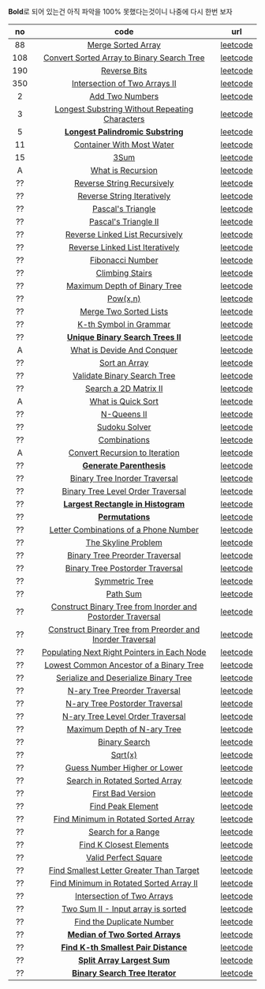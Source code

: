 **Bold**로 되어 있는건 아직 파악을 100% 못했다는것이니 나중에 다시 한번 보자

|no|code|url|
|:----:|:-----:|:-----:|
|88|[Merge Sorted Array](/Leetcode/merge_sorted_array.md)| [leetcode](https://leetcode.com/problems/merge-sorted-array/)|
|108|[Convert Sorted Array to Binary Search Tree](/Leetcode/convert_sorted_array_to_binary_search_tree.md)| [leetcode](https://leetcode.com/problems/convert-sorted-array-to-binary-search-tree/)|
|190|[Reverse Bits](/Leetcode/reverse_bits.md)| [leetcode](https://leetcode.com/problems/reverse-bits/)|
|350|[Intersection of Two Arrays II](/Leetcode/intersection_of_two_arrays_ii.md)| [leetcode](https://leetcode.com/problems/intersection-of-two-arrays-ii/)|
|2|[Add Two Numbers](/Leetcode/add_two_numbers.md)| [leetcode](https://leetcode.com/problems/add-two-numbers/)|
|3|[Longest Substring Without Repeating Characters](/Leetcode/longest_substring_without_repeating_characters.md)| [leetcode](https://leetcode.com/problems/longest-substring-without-repeating-characters/)|
|5|[**Longest Palindromic Substring**](/Leetcode/longest_palindromic_substring.md)| [leetcode](https://leetcode.com/problems/longest-palindromic-substring/)|
|11|[Container With Most Water](/Leetcode/container_with_most_water.md)| [leetcode](https://leetcode.com/problems/container-with-most-water/)|
|15|[3Sum](/Leetcode/3sum.md)| [leetcode](https://leetcode.com/problems/3sum/)|
|A|[What is Recursion](/Leetcode/what_is_recursion.md)| [leetcode](https://leetcode.com/explore/learn/card/recursion-i/250/principle-of-recursion/1439/)|
|??|[Reverse String Recursively](/Leetcode/reverse_string_recursively.md)| [leetcode](https://leetcode.com/explore/learn/card/recursion-i/250/principle-of-recursion/1440/)|
|??|[Reverse String Iteratively](/Leetcode/reverse_string_iteratively.md)| [leetcode](https://leetcode.com/explore/learn/card/recursion-i/250/principle-of-recursion/1440/)|
|??|[Pascal's Triangle](/Leetcode/pascals_triangle.md)| [leetcode](https://leetcode.com/explore/learn/card/recursion-i/251/scenario-i-recurrence-relation/1659/)|
|??|[Pascal's Triangle II](/Leetcode/pascals_triangle_ii.md)| [leetcode](https://leetcode.com/explore/learn/card/recursion-i/251/scenario-i-recurrence-relation/1660/)|
|??|[Reverse Linked List Recursively](/Leetcode/reverse_linked_list_recursively.md)| [leetcode](https://leetcode.com/explore/learn/card/recursion-i/251/scenario-i-recurrence-relation/2378/)|
|??|[Reverse Linked List Iteratively](/Leetcode/reverse_linked_list_iteratively.md)| [leetcode](https://leetcode.com/explore/learn/card/recursion-i/251/scenario-i-recurrence-relation/2378/)|
|??|[Fibonacci Number](/Leetcode/fibonacci_number.md)| [leetcode](https://leetcode.com/explore/learn/card/recursion-i/255/recursion-memoization/1661/)|
|??|[Climbing Stairs](/Leetcode/climbing_stairs.md)| [leetcode](https://leetcode.com/explore/learn/card/recursion-i/255/recursion-memoization/1662/)|
|??|[Maximum Depth of Binary Tree](/Leetcode/maximum_depth_of_binary_tree.md)| [leetcode](https://leetcode.com/explore/learn/card/recursion-i/256/complexity-analysis/2375/)|
|??|[Pow(x,n)](/Leetcode/pow.md)| [leetcode](https://leetcode.com/explore/learn/card/recursion-i/256/complexity-analysis/2380/)|
|??|[Merge Two Sorted Lists](/Leetcode/merge_two_sorted_lists.md)| [leetcode](https://leetcode.com/explore/learn/card/recursion-i/253/conclusion/2382/)|
|??|[K-th Symbol in Grammar](/Leetcode/kth_symbol_in_grammar.md)| [leetcode](https://leetcode.com/explore/learn/card/recursion-i/253/conclusion/1675/)|
|??|[**Unique Binary Search Trees II**](/Leetcode/unique_bst_ii.md)| [leetcode](https://leetcode.com/explore/learn/card/recursion-i/253/conclusion/2384/)|
|A|[What is Devide And Conquer](/Leetcode/what_is_devide_and_conquer.md)| [leetcode](https://leetcode.com/explore/learn/card/recursion-ii/470/divide-and-conquer/2897/)|
|??|[Sort an Array](/Leetcode/sort_an_array.md)| [leetcode](https://leetcode.com/explore/learn/card/recursion-ii/470/divide-and-conquer/2944/)|
|??|[Validate Binary Search Tree](/Leetcode/validate_binary_search_tree.md)| [leetcode](https://leetcode.com/explore/learn/card/recursion-ii/470/divide-and-conquer/2874/)|
|??|[Search a 2D Matrix II](/Leetcode/search_2d_matrix_ii.md)| [leetcode](https://leetcode.com/explore/learn/card/recursion-ii/470/divide-and-conquer/2872/)|
|A|[What is Quick Sort](/Leetcode/what_is_quick_sort.md)| [leetcode](https://leetcode.com/explore/learn/card/recursion-ii/470/divide-and-conquer/2870/)|
|??|[N-Queens II](/Leetcode/n_queens_ii.md)| [leetcode](https://leetcode.com/explore/learn/card/recursion-ii/472/backtracking/2804/)|
|??|[Sudoku Solver](/Leetcode/sudoku_solver.md)| [leetcode](https://leetcode.com/explore/learn/card/recursion-ii/472/backtracking/2796/)|
|??|[Combinations](/Leetcode/combinations.md)| [leetcode](https://leetcode.com/explore/learn/card/recursion-ii/472/backtracking/2798/)|
|A|[Convert Recursion to Iteration](/Leetcode/convert_recursion_to_iteration.md)| [leetcode](https://leetcode.com/explore/learn/card/recursion-ii/503/recursion-to-iteration/2693/)|
|??|[**Generate Parenthesis**](/Leetcode/generate_parenthesis.md)| [leetcode](https://leetcode.com/explore/learn/card/recursion-ii/503/recursion-to-iteration/2772/)|
|??|[Binary Tree Inorder Traversal](/Leetcode/binary_tree_inorder_traversal.md.md)| [leetcode](https://leetcode.com/explore/learn/card/recursion-ii/503/recursion-to-iteration/2774/)|
|??|[Binary Tree Level Order Traversal](/Leetcode/binary_tree_level_order_traversal.md)| [leetcode](https://leetcode.com/explore/learn/card/recursion-ii/503/recursion-to-iteration/2784/)|
|??|[**Largest Rectangle in Histogram**](/Leetcode/largest_rectangle_in_histogram.md)| [leetcode](https://leetcode.com/explore/learn/card/recursion-ii/507/beyond-recursion/2901/)|
|??|[**Permutations**](/Leetcode/permutations.md)| [leetcode](https://leetcode.com/explore/learn/card/recursion-ii/507/beyond-recursion/2903/)|
|??|[Letter Combinations of a Phone Number](/Leetcode/letter_combination_phone.md)| [leetcode](https://leetcode.com/explore/learn/card/recursion-ii/507/beyond-recursion/2905/)|
|??|[The Skyline Problem](/Leetcode/skyline_problem.md)| [leetcode](https://leetcode.com/explore/learn/card/recursion-ii/507/beyond-recursion/3006/)|
|??|[Binary Tree Preorder Traversal](/Leetcode/binary_tree_preorder_traversal.md)| [leetcode](https://leetcode.com/explore/learn/card/data-structure-tree/134/traverse-a-tree/928/)|
|??|[Binary Tree Postorder Traversal](/Leetcode/binary_tree_postorder_traversal.md)| [leetcode](https://leetcode.com/explore/learn/card/data-structure-tree/134/traverse-a-tree/930/)|
|??|[Symmetric Tree](/Leetcode/symmetric_tree.md)| [leetcode](https://leetcode.com/explore/learn/card/data-structure-tree/17/solve-problems-recursively/536/)|
|??|[Path Sum](/Leetcode/path_sum.md)| [leetcode](https://leetcode.com/explore/learn/card/data-structure-tree/17/solve-problems-recursively/537/)|
|??|[Construct Binary Tree from Inorder and Postorder Traversal](/Leetcode/construct_binarytree_from_inorder_n_postorder_traversal.md)| [leetcode](https://leetcode.com/explore/learn/card/data-structure-tree/133/conclusion/942/)|
|??|[Construct Binary Tree from Preorder and Inorder Traversal](/Leetcode/construct_binarytree_from_preorder_n_inorder_traversal.md)| [leetcode](https://leetcode.com/explore/learn/card/data-structure-tree/133/conclusion/943/)|
|??|[Populating Next Right Pointers in Each Node](/Leetcode/populating_next_right_pointers_in_each_node.md)| [leetcode](https://leetcode.com/explore/learn/card/data-structure-tree/133/conclusion/994/)|
|??|[Lowest Common Ancestor of a Binary Tree](/Leetcode/lowest_common_ancestor_of_a_binarytree.md)| [leetcode](https://leetcode.com/explore/learn/card/data-structure-tree/133/conclusion/932/)|
|??|[Serialize and Deserialize Binary Tree](/Leetcode/serialize_deserialize_binarytree.md)| [leetcode](https://leetcode.com/explore/learn/card/data-structure-tree/133/conclusion/995/)|
|??|[N-ary Tree Preorder Traversal](/Leetcode/n_ary_tree_preorder_traversal.md)| [leetcode](https://leetcode.com/explore/learn/card/n-ary-tree/130/traversal/925/)|
|??|[N-ary Tree Postorder Traversal](/Leetcode/n_ary_tree_postorder_traversal.md)| [leetcode](https://leetcode.com/explore/learn/card/n-ary-tree/130/traversal/926/)|
|??|[N-ary Tree Level Order Traversal](/Leetcode/n_ary_tree_levelorder_traversal.md)| [leetcode](https://leetcode.com/explore/learn/card/n-ary-tree/130/traversal/915/)|
|??|[Maximum Depth of N-ary Tree](/Leetcode/maximum_depth_of_n_ary_tree.md)| [leetcode](https://leetcode.com/explore/learn/card/n-ary-tree/131/recursion/919/)|
|??|[Binary Search](/Leetcode/binary_search.md)| [leetcode](https://leetcode.com/explore/learn/card/binary-search/138/background/1038/)|
|??|[Sqrt(x)](/Leetcode/sqrt.md)| [leetcode](https://leetcode.com/explore/learn/card/binary-search/125/template-i/950/)|
|??|[Guess Number Higher or Lower](/Leetcode/guess_number_higher_or_lower.md)| [leetcode](https://leetcode.com/explore/learn/card/binary-search/125/template-i/951/)|
|??|[Search in Rotated Sorted Array](/Leetcode/search_in_rotated_sorted_array.md)| [leetcode](https://leetcode.com/explore/learn/card/binary-search/125/template-i/952/)|
|??|[First Bad Version](/Leetcode/first_bad_version.md)| [leetcode](https://leetcode.com/explore/learn/card/binary-search/126/template-ii/947/)|
|??|[Find Peak Element](/Leetcode/find_peak_element.md)| [leetcode](https://leetcode.com/explore/learn/card/binary-search/126/template-ii/948/)|
|??|[Find Minimum in Rotated Sorted Array](/Leetcode/find_minimum_in_rotated_sorted_array.md)| [leetcode](https://leetcode.com/explore/learn/card/binary-search/126/template-ii/949/)|
|??|[Search for a Range](/Leetcode/search_for_a_range.md)| [leetcode](https://leetcode.com/explore/learn/card/binary-search/135/template-iii/944/)|
|??|[Find K Closest Elements](/Leetcode/find_k_closest_elements.md)| [leetcode](https://leetcode.com/explore/learn/card/binary-search/135/template-iii/945/)|
|??|[Valid Perfect Square](/Leetcode/valid_perfect_square.md)| [leetcode](https://leetcode.com/explore/learn/card/binary-search/137/conclusion/978/)|
|??|[Find Smallest Letter Greater Than Target](/Leetcode/find_smallest_letter_greater_target.md)| [leetcode](https://leetcode.com/explore/learn/card/binary-search/137/conclusion/977/)|
|??|[Find Minimum in Rotated Sorted Array II](/Leetcode/find_minimum_in_rotated_sorted_array_ii.md)| [leetcode](https://leetcode.com/explore/learn/card/binary-search/126/template-ii/949/)|
|??|[Intersection of Two Arrays](/Leetcode/intersection_of_two_arrays.md)| [leetcode](https://leetcode.com/explore/learn/card/binary-search/144/more-practices/1034/)|
|??|[Two Sum II - Input array is sorted](/Leetcode/two_sum_ii_input_array_sorted.md)| [leetcode](https://leetcode.com/explore/learn/card/binary-search/144/more-practices/1035/)|
|??|[Find the Duplicate Number](/Leetcode/find_duplicate_number.md)| [leetcode](https://leetcode.com/explore/learn/card/binary-search/146/more-practices-ii/1039/)|
|??|[**Median of Two Sorted Arrays**](/Leetcode/median_of_two_sorted_arrays.md)| [leetcode](https://leetcode.com/explore/learn/card/binary-search/146/more-practices-ii/1040/)|
|??|[**Find K-th Smallest Pair Distance**](/Leetcode/find_k_th_smallest_pair_distance.md)| [leetcode](https://leetcode.com/explore/learn/card/binary-search/146/more-practices-ii/1041/)|
|??|[**Split Array Largest Sum**](/Leetcode/split_array_largest_sum.md)| [leetcode](https://leetcode.com/explore/learn/card/binary-search/146/more-practices-ii/1042/)|
|??|[**Binary Search Tree Iterator**](/Leetcode/binary_search_tree_iterator.md)| [leetcode](https://leetcode.com/explore/learn/card/introduction-to-data-structure-binary-search-tree/140/introduction-to-a-bst/1008/)|